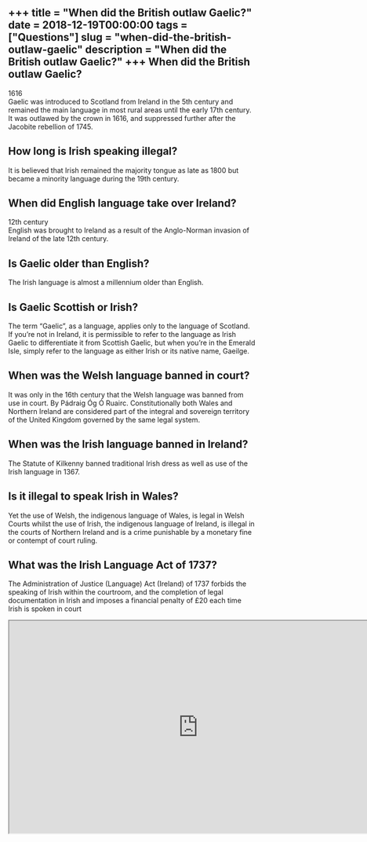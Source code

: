 +++
title = "When did the British outlaw Gaelic?"
date = 2018-12-19T00:00:00
tags = ["Questions"]
slug = "when-did-the-british-outlaw-gaelic"
description = "When did the British outlaw Gaelic?"
+++
When did the British outlaw Gaelic?
-----------------------------------

1616  
Gaelic was introduced to Scotland from Ireland in the 5th century and remained the main language in most rural areas until the early 17th century. It was outlawed by the crown in 1616, and suppressed further after the Jacobite rebellion of 1745.

How long is Irish speaking illegal?
-----------------------------------

It is believed that Irish remained the majority tongue as late as 1800 but became a minority language during the 19th century.

When did English language take over Ireland?
--------------------------------------------

12th century  
English was brought to Ireland as a result of the Anglo-Norman invasion of Ireland of the late 12th century.

Is Gaelic older than English?
-----------------------------

The Irish language is almost a millennium older than English.

Is Gaelic Scottish or Irish?
----------------------------

The term “Gaelic”, as a language, applies only to the language of Scotland. If you’re not in Ireland, it is permissible to refer to the language as Irish Gaelic to differentiate it from Scottish Gaelic, but when you’re in the Emerald Isle, simply refer to the language as either Irish or its native name, Gaeilge.

When was the Welsh language banned in court?
--------------------------------------------

It was only in the 16th century that the Welsh language was banned from use in court. By Pádraig Óg Ó Ruairc. Constitutionally both Wales and Northern Ireland are considered part of the integral and sovereign territory of the United Kingdom governed by the same legal system.

When was the Irish language banned in Ireland?
----------------------------------------------

The Statute of Kilkenny banned traditional Irish dress as well as use of the Irish language in 1367.

Is it illegal to speak Irish in Wales?
--------------------------------------

Yet the use of Welsh, the indigenous language of Wales, is legal in Welsh Courts whilst the use of Irish, the indigenous language of Ireland, is illegal in the courts of Northern Ireland and is a crime punishable by a monetary fine or contempt of court ruling.

What was the Irish Language Act of 1737?
----------------------------------------

The Administration of Justice (Language) Act (Ireland) of 1737 forbids the speaking of Irish within the courtroom, and the completion of legal documentation in Irish and imposes a financial penalty of £20 each time Irish is spoken in court

<iframe allow="accelerometer; autoplay; clipboard-write; encrypted-media; gyroscope; picture-in-picture" allowfullscreen="" class="__youtube_prefs__  epyt-is-override  no-lazyload" data-no-lazy="1" data-origheight="433" data-origwidth="770" data-skipgform_ajax_framebjll="" height="433" id="_ytid_88253" loading="lazy" src="https://www.youtube.com/embed/eCLivpuD0dw?enablejsapi=1&autoplay=0&cc_load_policy=0&cc_lang_pref=&iv_load_policy=1&loop=0&modestbranding=0&rel=1&fs=1&playsinline=0&autohide=2&theme=dark&color=red&controls=1&" title="YouTube player" width="770"></iframe>
